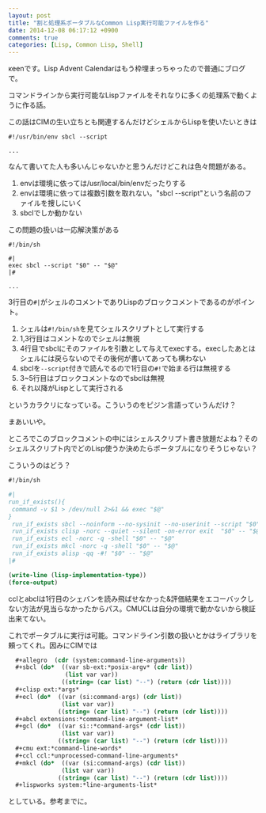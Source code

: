 ```yaml
---
layout: post
title: "割と処理系ポータブルなCommon Lisp実行可能ファイルを作る"
date: 2014-12-08 06:17:12 +0900
comments: true
categories: [Lisp, Common Lisp, Shell]
---
```

κeenです。Lisp Advent Calendarはもう枠埋まっちゃったので普通にブログで。

コマンドラインから実行可能なLispファイルをそれなりに多くの処理系で動くように作る話。
<!-- more -->

この話はCIMの生い立ちとも関連するんだけどシェルからLispを使いたいときは

```
#!/usr/bin/env sbcl --script

...
```

なんて書いてた人も多いんじゃないかと思うんだけどこれは色々問題がある。

1. envは環境に依っては/usr/local/bin/envだったりする
2. envは環境に依っては複数引数を取れない。"sbcl --script"という名前のファイルを捜しにいく
3. sbclでしか動かない

この問題の扱いは一応解決策がある

```
#!/bin/sh

#|
exec sbcl --script "$0" -- "$@"
|#

...
```

3行目の`#|`がシェルのコメントでありLispのブロックコメントであるのがポイント。

1. シェルは`#!/bin/sh`を見てシェルスクリプトとして実行する
2. 1,3行目はコメントなのでシェルは無視
3. 4行目でsbclにそのファイルを引数として与えてexecする。execしたあとはシェルには戻らないのでその後何が書いてあっても構わない
4. sbclを`--script`付きで読んでるので1行目の`#!`で始まる行は無視する
5. 3~5行目はブロックコメントなのでsbclは無視
6. それ以降がLispとして実行される

というカラクリになっている。こういうのをピジン言語っていうんだけ？

まあいいや。

ところでこのブロックコメントの中にはシェルスクリプト書き放題だよね？そのシェルスクリプト内でどのLisp使うか決めたらポータブルになりそうじゃない？

こういうのはどう？

```lisp
#!/bin/sh

#|
run_if_exists(){
 command -v $1 > /dev/null 2>&1 && exec "$@"
}
 run_if_exists sbcl --noinform --no-sysinit --no-userinit --script "$0" -- "$@"
 run_if_exists clisp -norc --quiet --silent -on-error exit  "$0" -- "$@"
 run_if_exists ecl -norc -q -shell "$0" -- "$@"
 run_if_exists mkcl -norc -q -shell "$0" -- "$@"
 run_if_exists alisp -qq -#! "$0" -- "$@"
|#

(write-line (lisp-implementation-type))
(force-output)
```

cclとabclは1行目のシェバンを読み飛ばせなかった&amp;評価結果をエコーバックしない方法が見当らなかったからパス。CMUCLは自分の環境で動かないから検証出来てない。

これでポータブルに実行は可能。コマンドライン引数の扱いとかはライブラリを頼ってくれ。因みにCIMでは

```lisp
  #+allegro  (cdr (system:command-line-arguments))
  #+sbcl (do*  ((var sb-ext:*posix-argv* (cdr list))
                (list var var))
               ((string= (car list) "--") (return (cdr list))))
  #+clisp ext:*args*
  #+ecl (do*  ((var (si:command-args) (cdr list))
               (list var var))
              ((string= (car list) "--") (return (cdr list))))
  #+abcl extensions:*command-line-argument-list*
  #+gcl (do*  ((var si::*command-args* (cdr list))
               (list var var))
              ((string= (car list) "--") (return (cdr list))))
  #+cmu ext:*command-line-words*
  #+ccl ccl:*unprocessed-command-line-arguments*
  #+mkcl (do*  ((var (si:command-args) (cdr list))
               (list var var))
              ((string= (car list) "--") (return (cdr list))))
  #+lispworks system:*line-arguments-list*
```

としている。参考までに。
